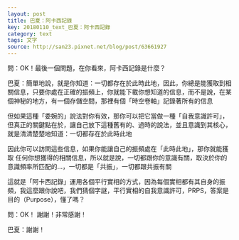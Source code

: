 ```yaml
---
layout: post
title: 巴夏：阿卡西記錄
key: 20180110_text_巴夏：阿卡西記錄
category: text
tags: 文字
source: http://san23.pixnet.net/blog/post/63661927
---
```



問：OK！最後一個問題，在你看來，阿卡西記錄是什麼？

巴夏：簡單地說，就是你知道：一切都存在於此時此地，因此，你總是能獲取到相關信息，只要你處在正確的振頻上，你就能下載你想知道的信息，而不是說，在某個神秘的地方，有一個存儲空間，那裡有個「時空卷軸」記錄著所有的信息

但如果這種「委婉的」說法對你有效，那你可以把它當做一種「自我意識許可」，但真正的關鍵點在於，讓自己放下這種舊有的、過時的說法，並且意識到其核心，就是清清楚楚地知道：一切都存在於此時此地

因此你可以訪問這些信息，如果你能讓自己的振頻處在「此時此地」，那你就能獲取 任何你想獲得的相關信息，所以就是說，一切都跟你的意識有關，取決於你的意識頻率所匹配的…，一切都是「共振」，一切都跟共振有關

這就是「阿卡西記錄」運用各個平行實相的方式，因為每個實相都有其自身的振頻，我這麼跟你說吧，我們猜個字謎，平行實相的自我意識許可，PRPS，答案是目的（Purpose），懂了嗎？

問：OK！ 謝謝！非常感謝！

巴夏：謝謝！

